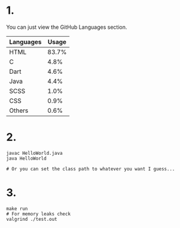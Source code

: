 # 1. 
You can just view the GitHub Languages section.

| Languages | Usage |
| --- | --- |
| HTML | 83.7% |
| C | 4.8% |
| Dart | 4.6% |
| Java | 4.4% |
| SCSS | 1.0% |
| CSS | 0.9% |
| Others | 0.6% |

# 2.
```
javac HelloWorld.java
java HelloWorld

# Or you can set the class path to whatever you want I guess...
```

# 3.
```
make run
# For memory leaks check
valgrind ./test.out
```